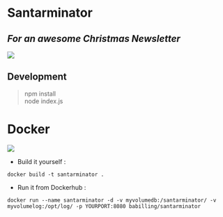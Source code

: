 # Santarminator
## *For an awesome Christmas Newsletter*

![](http://3.bp.blogspot.com/-kTKYuzbFEns/Urnkbujc7RI/AAAAAAAAVQY/0g93xV4wTGw/s1600/Santa11.jpg)

## Development
> npm install  
> node index.js

# Docker

[![](https://img.shields.io/docker/automated/jrottenberg/ffmpeg.svg?style=for-the-badge)](https://hub.docker.com/r/babilling/santarminator/)

- Build it yourself :
```
docker build -t santarminator .
```

- Run it from Dockerhub :
```
docker run --name santarminator -d -v myvolumedb:/santarminator/ -v myvolumelog:/opt/log/ -p YOURPORT:8080 babilling/santarminator
```
